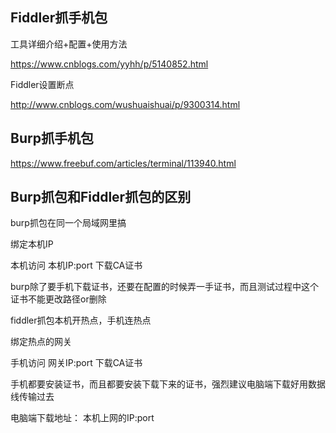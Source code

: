 ## Fiddler抓手机包

工具详细介绍+配置+使用方法

<https://www.cnblogs.com/yyhh/p/5140852.html>



Fiddler设置断点

<http://www.cnblogs.com/wushuaishuai/p/9300314.html>





## Burp抓手机包

<https://www.freebuf.com/articles/terminal/113940.html>





## Burp抓包和Fiddler抓包的区别

burp抓包在同一个局域网里搞

绑定本机IP

本机访问    本机IP:port    下载CA证书

burp除了要手机下载证书，还要在配置的时候弄一手证书，而且测试过程中这个证书不能更改路径or删除





fiddler抓包本机开热点，手机连热点

绑定热点的网关

手机访问    网关IP:port    下载CA证书





手机都要安装证书，而且都要安装下载下来的证书，强烈建议电脑端下载好用数据线传输过去

电脑端下载地址：  本机上网的IP:port
